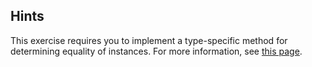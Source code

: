 ## Hints
This exercise requires you to implement a type-specific method for determining equality of instances.
For more information, see [this page](https://docs.microsoft.com/en-us/dotnet/api/System.IEquatable-1?view=netcore-2.1).
